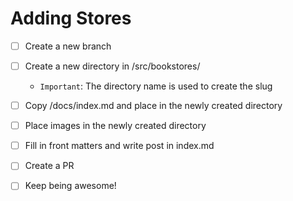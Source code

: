 # Adding Stores

- [ ] Create a new branch 
- [ ] Create a new directory in /src/bookstores/
    - `Important`: The directory name is used to create the slug
- [ ] Copy /docs/index.md and place in the newly created directory
- [ ] Place images in the newly created directory
- [ ] Fill in front matters and write post in index.md 
- [ ] Create a PR
- [ ] Keep being awesome! 

